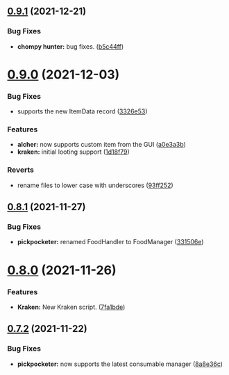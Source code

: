 ## [0.9.1](https://github.com/Torwent/FreeWaspBots/compare/v0.9.0...v0.9.1) (2021-12-21)


### Bug Fixes

* **chompy hunter:** bug fixes. ([b5c44ff](https://github.com/Torwent/FreeWaspBots/commit/b5c44ff0872e452e2c023381ae7065ea000eb9be))



# [0.9.0](https://github.com/Torwent/FreeWaspBots/compare/v0.8.1...v0.9.0) (2021-12-03)


### Bug Fixes

* supports the new ItemData record ([3326e53](https://github.com/Torwent/FreeWaspBots/commit/3326e5344d4cab832f8dbaddb524d5611ab5bea6))


### Features

* **alcher:** now supports custom item from the GUI ([a0e3a3b](https://github.com/Torwent/FreeWaspBots/commit/a0e3a3b3b3547c2b8908ef83a3e4e40355612350))
* **kraken:** initial looting support ([1d18f79](https://github.com/Torwent/FreeWaspBots/commit/1d18f794491cf93e3dc3b15ef5b6f366540dc0c1))


### Reverts

* rename files to lower case with underscores ([93ff252](https://github.com/Torwent/FreeWaspBots/commit/93ff25216a06b0d666880c0728a61d7dff6ff8b4))



## [0.8.1](https://github.com/Torwent/FreeWaspBots/compare/v0.8.0...v0.8.1) (2021-11-27)


### Bug Fixes

* **pickpocketer:** renamed FoodHandler to FoodManager ([331506e](https://github.com/Torwent/FreeWaspBots/commit/331506e540f4968fc9deb552da9d8d3c968ad114))



# [0.8.0](https://github.com/Torwent/FreeWaspBots/compare/v0.7.2...v0.8.0) (2021-11-26)


### Features

* **Kraken:** New Kraken script. ([7fa1bde](https://github.com/Torwent/FreeWaspBots/commit/7fa1bde2bb2f0e108bad544dbf0a235c0f495e25))



## [0.7.2](https://github.com/Torwent/FreeWaspBots/compare/v0.7.1...v0.7.2) (2021-11-22)


### Bug Fixes

* **pickpocketer:** now supports the latest consumable manager ([8a8e36c](https://github.com/Torwent/FreeWaspBots/commit/8a8e36c1e413896c44c47b577cf2726f4b97360d))



